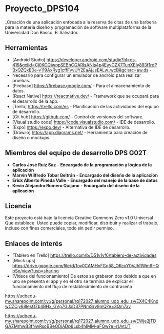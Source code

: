 # Proyecto_DPS104

_Creación de una aplicación enfocada a la reserva de citas de una barbería para la materia diseño y programación de software multiplataforma de la Universidad Don Bosco, El Salvador.

## Herramientas

* [Android Studio] https://developer.android.com/studio?hl=es-419&gclid=Cj0KCQjwppSEBhCGARIsANIs4p4EyyCZX7TunXEly893f1rdPBxQZQxE0e-v119AxRyg1cffFvvUY2EaAjJsEALw_wcB&gclsrc=aw.ds - 
* Necesario para configurar un emulador de android para realizar pruebas.
* [Firebase] https://firebase.google.com/ - Para el almacenamiento de datos.
* [React Native] https://reactnative.dev/ - Framework que se ocupará para el desarrollo de la app.
* [Trello] https://trello.com/es - Planificación de las actividades del equipo de desarrollo.
* [Git hub] https://github.com/ - Control de versiones del software.
* [Visual studio code] https://code.visualstudio.com/ - IDE de desarrollo.
* [Expo] https://expo.dev/ - Alternativa de IDE de desarrollo.
* [Draw.io] https://app.diagrams.net/ - Herramienta para creación de diseño o mockups.

## Miembros del equipo de desarrollo DPS G02T

* **Carlos José Ruiz Saz** - **Encargado de la programación y lógica de la aplicación**
* **Marvin Wilfredo Tobar Beltrán** - **Encargado del diseño de la aplicación**
* **Erick Alberto Pineda Valle** - **Encargado del manejo de la base de datos**
* **Kevin Alejandro Romero Quijano** - **Encargado del diseño de la aplicación**


## Licencia

Este proyecto está bajo la licencia Creative Commons Zero v1.0 Universal
Que establece:
Usted puede copiar, modificar, distribuir y realizar el trabajo, incluso con fines comerciales, todo sin pedir permiso.


## Enlaces de interés

* [Tablero en Trello] https://trello.com/b/D51v1vf6/tablero-de-actividades
* [Mock ups] https://drive.google.com/file/d/1ov0CAMHvFGq58_OKcxY0VJhRWm6HQbSo/view?usp=sharing
* [Videos del funcionamiento] De estos se grabaron dos debido a que en uno se presenta el app y en el otro se termina de explicar el funcionamiento del flujo de restablecimiento de contraseña

https://udbedu-my.sharepoint.com/:v:/g/personal/rq172027_alumno_udb_edu_sv/EX4C4KndwCZCjv68lesGZb4BHx_GVp7GJxD37PNmSrv9mQ?e=3Qm7xv

https://udbedu-my.sharepoint.com/:v:/g/personal/rq172027_alumno_udb_edu_sv/EWje2jTDGAZMrhwB3fNwRsoBBeODiADp8Lsb4hIMM-aFQw?e=rUytUT



